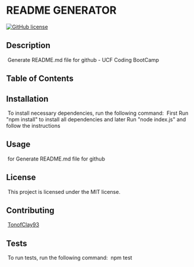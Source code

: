 # README GENERATOR
[![GitHub license](https://img.shields.io/badge/license-MIT-blue.svg)](https://github.com/tonofclay93)

## Description
​
Generate README.md file for github - UCF Coding BootCamp
​
## Table of Contents

## Installation
​
To install necessary dependencies, run the following command:
​
First Run "npm install" to install all dependencies and later Run "node index.js" and follow the instructions
​
## Usage
​
for Generate README.md file for github
​
## License
​
This project is licensed under the MIT license.
  
## Contributing
​
[TonofClay93]('https://github.com/Tonofclay93') 

## Tests
​
To run tests, run the following command:
​
npm test
​

​


